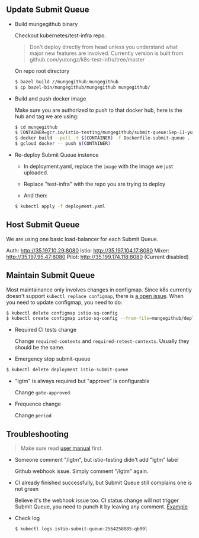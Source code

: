 ## Update Submit Queue
* Build mungegithub binary
  
  Checkout kubernetes/test-infra repo. 
  
  >Don't deploy directly from head unless you understand what major new features
  are involved. Currently version is built from github.com/yutongz/k8s-test-infra/tree/master
  
  On repo root directory
  ```bash
  $ bazel build //mungegithub:mungegithub
  $ cp bazel-bin/mungegithub/mungegithub mungegithub/
  ```

* Build and push docker image

  Make sure you are authorized to push to that docker hub, here is the hub and tag we are using:
  ```bash
  $ cd mungegithub
  $ CONTAINER=gcr.io/istio-testing/mungegithub/submit-queue:Sep-11-yutongz-a81300506273c9c27bc6fcd33a4b12cf0feace69
  $ docker build --pull -t $(CONTAINER) -f Dockerfile-submit-queue .
  $ gcloud docker -- push $(CONTAINER)
  ```
  
* Re-deploy Submit Queue instence

  * In deployment.yaml, replace the `image` with the image we just uploaded.
  
  * Replace "test-infra" with the repo you are trying to deploy
  
  * And then:
  
  ```bash
  $ kubectl apply -f deployment.yaml
  ```

## Host Submit Queue

We are using one basic load-balancer for each Submit Queue.

Auth: http://35.197.10.29:8080
Istio: http://35.197.104.17:8080
Mixer: http://35.197.95.47:8080
Pilot: http://35.199.174.118:8080 (Current disabled)


## Maintain Submit Queue

Most maintainance only involves changes in configmap. Since k8s currently doesn't support `kubectl replace configmap`,
there is [a open issue](https://github.com/kubernetes/kubernetes/issues/30558). When you need to update configmap,
you need to do:

```bash
$ kubectl delete configmap istio-sq-config
$ kubectl create configmap istio-sq-config --from-file=mungegithub/deployment/istio/configmap.yaml
```

* Required CI tests change
  
  Change `required-contexts` and `required-retest-contexts`. Usually they should be the same.
  
* Emergency stop submit-queue

```bash
$ kubectl delete deployment istio-submit-queue
```

* "lgtm" is always required but "approve" is configurable

  Change `gate-approved`.

* Frequence change

  Change `period`
  

## Troubleshooting

> Make sure read [user manual](https://github.com/istio/test-infra/blob/master/mungegithub/README.md) first.

* Someone comment "/lgtm", but istio-testing didn't add "lgtm" label

  Github webhook issue. Simply comment "/lgtm" again.
  
* CI already finished successfully, but Submit Queue still complains one is not green

  Believe it's the webhook issue too. CI status change will not trigger Submit Queue, you need to 
  punch it by leaving any comment. [Example](https://github.com/istio/istio/pull/730)
  
* Check log

  ```bash
  $ kubectl logs istio-submit-queue-2564258885-qb09l
  ```
  